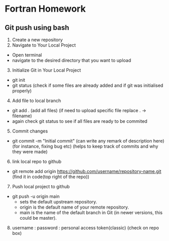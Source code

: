 # Fortran Homework


## Git push using bash


1. Create a new repository
2. Navigate to Your Local Project
  - Open terminal
  - navigate to the desired directory that you want to upload
3. Initialize Git in Your Local Project
  - git init
  - git status (check if some files are already added and if git was initialised properly)
4. Add file to local branch
  - git add . (add all files) (if need to upload specific file replace . -> filename)
  - again check git status to see if all files are ready to be commited
5. Commit changes 
  - git commit -m "Initial commit" (can write any remark of description here) (for instance, fixing bug etc) (helps to keep track of commits and why they were made)

6. link local repo to github
  - git remote add origin https://github.com/username/repository-name.git (find it in code(top right of the repo))
7. Push local project to github
  - git push -u origin main
    - sets the default upstream repository.
    - origin is the default name of your remote repository.
    - main is the name of the default branch in Git (in newer versions, this could be master).
   
8. username :
   password : personal access token(classic) (check on repo box)
